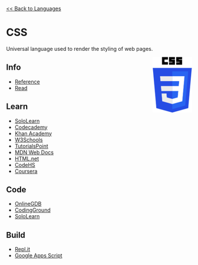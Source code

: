<style>
img {
    height: 150px;
    float: right;
    position: sticky;
    top: 50px;
}
</style>

<a href=".">&lt;&lt; Back to Languages</a>

# CSS
Universal language used to render the styling of web pages.

<img src="logos/CSS.png" />

## Info
- [Reference](https://www.w3schools.com/cssref/default.asp)
- [Read](https://en.wikipedia.org/wiki/Cascading_Style_Sheets)

## Learn
- [SoloLearn](https://www.sololearn.com/Course/CSS/)
- [Codecademy](https://www.codecademy.com/learn/learn-css)
- [Khan Academy](https://www.khanacademy.org/computing/computer-programming/html-css)
- [W3Schools](https://www.w3schools.com/css/default.asp)
- [TutorialsPoint](https://www.tutorialspoint.com/css/index.htm)
- [MDN Web Docs](https://developer.mozilla.org/en-US/docs/Web/CSS)
- [HTML.net](http://html.net/tutorials/css/)
- [CodeHS](https://codehs.com/info/curriculum/web_design)
- [Coursera](https://www.coursera.org/specializations/web-design)

## Code
- [OnlineGDB](https://www.onlinegdb.com/online_html_compiler)
- [CodingGround](https://www.tutorialspoint.com/online_css_editor.php)
- [SoloLearn](https://code.sololearn.com/#html)

## Build
- [Repl.it](https://repl.it/languages/html)
- [Google Apps Script](https://script.google.com)

